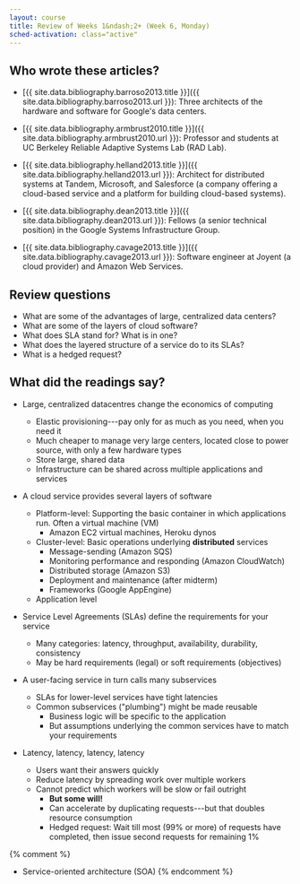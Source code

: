 ```yaml
---
layout: course
title: Review of Weeks 1&ndash;2+ (Week 6, Monday)
sched-activation: class="active"
---
```


## Who wrote these articles?

* [{{ site.data.bibliography.barroso2013.title }}]({{ site.data.bibliography.barroso2013.url }}):
Three architects of the hardware and software for Google's data centers.

* [{{ site.data.bibliography.armbrust2010.title }}]({{ site.data.bibliography.armbrust2010.url }}):
Professor and students at UC Berkeley Reliable Adaptive Systems Lab (RAD Lab).

* [{{ site.data.bibliography.helland2013.title }}]({{ site.data.bibliography.helland2013.url }}):
Architect for distributed systems at Tandem, Microsoft, and Salesforce (a company offering a cloud-based service and a platform for building cloud-based systems).

* [{{ site.data.bibliography.dean2013.title }}]({{ site.data.bibliography.dean2013.url }}):
Fellows (a senior technical position) in the Google Systems Infrastructure Group.

* [{{ site.data.bibliography.cavage2013.title }}]({{ site.data.bibliography.cavage2013.url }}):
Software engineer at Joyent (a cloud provider) and Amazon Web Services.

## Review questions

* What are some of the advantages of large, centralized data centers?
* What are some of the layers of cloud software?
* What does SLA stand for? What is in one?
* What does the layered structure of a service do to its SLAs?
* What is a hedged request?

## What did the readings say?

* Large, centralized datacentres change the economics of computing
  * Elastic provisioning---pay only for as much as you need, when you need it
  * Much cheaper to manage very large centers, located close to power source, with only a few hardware types
  * Store large, shared data
  * Infrastructure can be shared across multiple applications and services

* A cloud service provides several layers of software 
  * Platform-level: Supporting the basic container in which applications run. Often a virtual machine (VM)
    * Amazon EC2 virtual machines, Heroku dynos
  * Cluster-level: Basic operations underlying __distributed__ services
    * Message-sending (Amazon SQS)
    * Monitoring performance and responding (Amazon CloudWatch)
    * Distributed storage (Amazon S3)
    * Deployment and maintenance (after midterm)
    * Frameworks (Google AppEngine)
  * Application level

* Service Level Agreements (SLAs) define the requirements for your service
  * Many categories: latency, throughput, availability, durability, consistency
  * May be hard requirements (legal) or soft requirements (objectives)

* A user-facing service in turn calls many subservices
  * SLAs for lower-level services have tight latencies
  * Common subservices ("plumbing") might be made reusable
    * Business logic will be specific to the application
    * But assumptions underlying the common services have to match your requirements

* Latency, latency, latency, latency
  * Users want their answers quickly
  * Reduce latency by spreading work over multiple workers
  * Cannot predict which workers will be slow or fail outright
    * **But some will!**
    * Can accelerate by duplicating requests---but that doubles resource consumption
    * Hedged request: Wait till most (99% or more) of requests have completed, then issue second requests for remaining 1%

{% comment %}
* Service-oriented architecture (SOA)
{% endcomment %}

